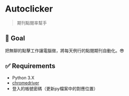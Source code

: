 # Autoclicker

> 期刊點閱率幫手

## :dart: Goal

把無聊的點擊工作讓電腦做，將每天例行的點閱期刊自動化。:sunglasses:

## :white_check_mark: Requirements

- Python 3.X
- [chromedriver](https://chromedriver.chromium.org/)
- 登入的帳號密碼（更新py檔案中的對應位置）

